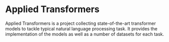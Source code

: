 # Applied Transformers

Applied Transformers is a project collecting state-of-the-art transformer models to tackle typical natural language processing task. It provides the implementation of the models as well as a number of datasets for each task.



